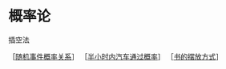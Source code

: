# 概率论

插空法


［[随机事件概率关系](http://www.nowcoder.com/questionTerminal/245f9e7898b5490ab90ea026a824b9ca)］
［[半小时内汽车通过概率](http://www.nowcoder.com/questionTerminal/836b01b7809248b7b6e9c30495d4680e)］
［[书的摆放方式](http://www.nowcoder.com/questionTerminal/d19ed4ea584f4b0f9c45ebd6cd053abc)］



